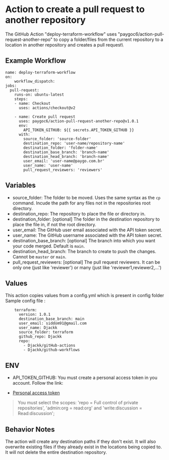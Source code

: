 # Action to create a pull request to another repository
The GitHub Action "deploy-terraform-workflow" uses "paygoc6/action-pull-request-another-repo" to copy a folder/files from the current repository to a location in another repository and creates a pull request\

## Example Workflow
    name: deploy-terraform-workflow
    on:
        workflow_dispatch:
    jobs:
      pull-request:
        runs-on: ubuntu-latest
        steps:
        - name: Checkout
          uses: actions/checkout@v2

        - name: Create pull request
          uses: paygoc6/action-pull-request-another-repo@v1.0.1
          env:
            API_TOKEN_GITHUB: ${{ secrets.API_TOKEN_GITHUB }}
          with:
            source_folder: 'source-folder'
            destination_repo: 'user-name/repository-name'
            destination_folder: 'folder-name'
            destination_base_branch: 'branch-name'
            destination_head_branch: 'branch-name'
            user_email: 'user-name@paygo.com.br'
            user_name: 'user-name'
            pull_request_reviewers: 'reviewers'

## Variables
* source_folder: The folder to be moved. Uses the same syntax as the `cp` command. Incude the path for any files not in the repositories root directory.
* destination_repo: The repository to place the file or directory in.
* destination_folder: [optional] The folder in the destination repository to place the file in, if not the root directory.
* user_email: The GitHub user email associated with the API token secret.
* user_name: The GitHub username associated with the API token secret.
* destination_base_branch: [optional] The branch into which you want your code merged. Default is `main`.
* destination_head_branch: The branch to create to push the changes. Cannot be `master` or `main`.
* pull_request_reviewers: [optional] The pull request reviewers. It can be only one (just like 'reviewer') or many (just like 'reviewer1,reviewer2,...')

## Values
This action copies values from a config.yml which is present in config folder\
Sample config file : 

        terraform:
          version: 1.0.1
          destination_base_branch: main
          user_email: siddom91@gmail.com
          user_name: Djackk
          source_folder: terraform
          github_repo: Djackk
          repo:
            - Djackk/gitHub-actions
            - Djackk/github-workflows

## ENV
* API_TOKEN_GITHUB: You must create a personal access token in you account. Follow the link:
- [Personal access token](https://docs.github.com/en/free-pro-team@latest/github/authenticating-to-github/creating-a-personal-access-token)

> You must select the scopes: 'repo = Full control of private repositories', 'admin:org = read:org' and 'write:discussion = Read:discussion';


## Behavior Notes
The action will create any destination paths if they don't exist. It will also overwrite existing files if they already exist in the locations being copied to. It will not delete the entire destination repository.
